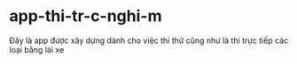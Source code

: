 # app-thi-tr-c-nghi-m
Đây là app được xây dựng dành cho việc thi thử cũng như là thi trực tiếp các loại bằng lái xe
